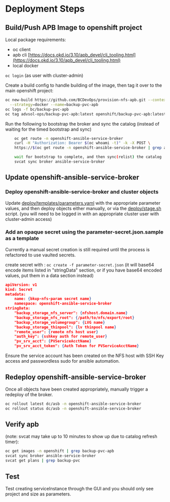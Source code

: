 # Deployment Steps

## Build/Push APB Image to openshift project

Local package requirements:

- oc client
- apb cli [https://docs.okd.io/3.10/apb_devel/cli_tooling.html](https://docs.okd.io/3.10/apb_devel/cli_tooling.html)
- local docker

`oc login` (as user with cluster-admin)

Create a build config to handle building of the image, then tag it over to the main openshift project:

``` bash
oc new-build https://github.com/BCDevOps/provision-nfs-apb.git --context-dir=backup-pvc-apb \
  --strategy=docker --name=backup-pvc-apb
oc logs -f bc/backup-pvc-apb
oc tag advsol-ops/backup-pvc-apb:latest openshift/backup-pvc-apb:latest
```

Run the following to bootstrap the broker and sync the catalog (instead of waiting for the timed bootstrap and sync)

``` bash
    oc get route -n openshift-ansible-service-broker
    curl -H "Authorization: Bearer $(oc whoami -t)" -k -X POST \
    https://$(oc get route -n openshift-ansible-service-broker | grep asb | awk -f '{print $2}')/ansible-service-broker/v2/bootstrap

    wait for bootstrap to complete, and then sync(relist) the catalog
    svcat sync broker ansible-service-broker
```

## Update openshift-ansible-service-broker

### Deploy openshift-ansible-service-broker and cluster objects

Update [deploy/templates/parameters.yaml](../deploy/templates/parameters.yaml) with the appropriate parameter values, and then deploy objects either manually, or via the [deploy/stage.sh](../deploy/stage.sh) script.  (you will need to be logged in with an appropriate cluster user with cluster-admin access)

### Add an opaque secret using the parameter-secret.json.sample as a template

Currently a manual secret creation is still required until the process is refactored to use vaulted secrets.

create secret with : `oc create -f parameter-secret.json`
(it will base64 encode items listed in "stringData" section, or if you have base64 encoded values, put them in a data section instead)

``` json
apiVersion: v1
kind: Secret
metadata:
    name: {bkup-nfs-param secret name}
    namespace: openshift-ansible-service-broker
stringData:
    "backup_storage_nfs_server": {nfshost.domain.name}
    "backup_storage_nfs_root": {/path/to/nfs/export/root}
    "backup_storage_volumegroup": {LVG name}
    "backup_storage_thinpool": {lv thinpool name}
    "remote_user": {remote nfs host user}
    "auth_key": {sshkey auth for remote_user}
    "pv_srv_acct": {PVServiceAcctName}
    "pv_srv_acct_token": {Auth Token for PVServiceAcctName}
```

Ensure the service account has been created on the NFS host with SSH Key access and passwordless sudo for ansible automation.

## Redeploy openshift-ansible-service-broker

Once all objects have been created appropriately, manually trigger a redeploy of the broker.

``` bash
oc rollout latest dc/asb -n openshift-ansible-service-broker
oc rollout status dc/asb -n openshift-ansible-service-broker
```

## Verify apb

(note: svcat may take up to 10 minutes to show up due to catalog refresh timer):

``` bash
oc get images -n openshift | grep backup-pvc-apb
svcat sync broker ansible-service-broker
svcat get plans | grep backup-pvc
```

## Test

Test creating serviceInstance through the GUI and you should only see project and size as parameters.
